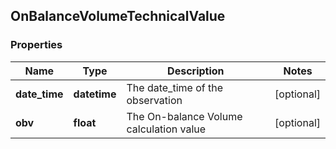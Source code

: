 ## OnBalanceVolumeTechnicalValue

### Properties
Name | Type | Description | Notes
------------ | ------------- | ------------- | -------------
**date_time** | **datetime** | The date_time of the observation | [optional] 
**obv** | **float** | The On-balance Volume calculation value | [optional] 



